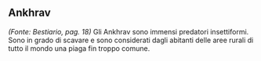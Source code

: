 ## **Ankhrav**

_(Fonte: Bestiario, pag. 18)_ Gli Ankhrav sono immensi predatori insettiformi.
Sono in grado di scavare e sono considerati dagli abitanti delle aree rurali di
tutto il mondo una piaga fin troppo comune.
